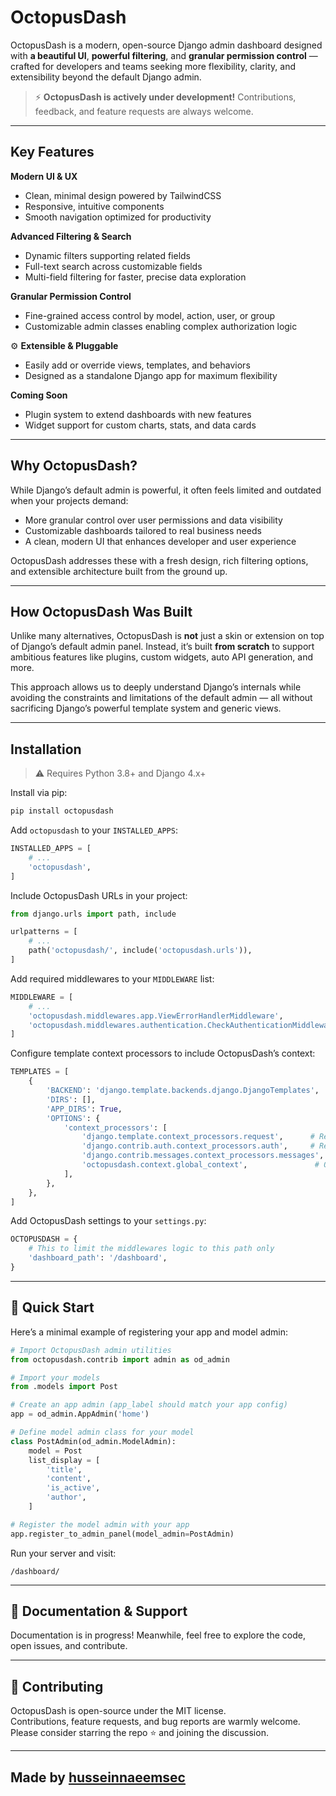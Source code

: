 # OctopusDash

OctopusDash is a modern, open-source Django admin dashboard designed with **a beautiful UI**, **powerful filtering**, and **granular permission control** — crafted for developers and teams seeking more flexibility, clarity, and extensibility beyond the default Django admin.

> ⚡ **OctopusDash is actively under development!** Contributions, feedback, and feature requests are always welcome.

---

## Key Features

**Modern UI & UX**  
- Clean, minimal design powered by TailwindCSS  
- Responsive, intuitive components  
- Smooth navigation optimized for productivity  

**Advanced Filtering & Search**  
- Dynamic filters supporting related fields  
- Full-text search across customizable fields  
- Multi-field filtering for faster, precise data exploration  

**Granular Permission Control**  
- Fine-grained access control by model, action, user, or group  
- Customizable admin classes enabling complex authorization logic  

⚙️ **Extensible & Pluggable**  
- Easily add or override views, templates, and behaviors  
- Designed as a standalone Django app for maximum flexibility  

**Coming Soon**  
- Plugin system to extend dashboards with new features  
- Widget support for custom charts, stats, and data cards  

---

## Why OctopusDash?

While Django’s default admin is powerful, it often feels limited and outdated when your projects demand:  
- More granular control over user permissions and data visibility  
- Customizable dashboards tailored to real business needs  
- A clean, modern UI that enhances developer and user experience  

OctopusDash addresses these with a fresh design, rich filtering options, and extensible architecture built from the ground up.

---

## How OctopusDash Was Built

Unlike many alternatives, OctopusDash is **not** just a skin or extension on top of Django’s default admin panel. Instead, it’s built **from scratch** to support ambitious features like plugins, custom widgets, auto API generation, and more.

This approach allows us to deeply understand Django’s internals while avoiding the constraints and limitations of the default admin — all without sacrificing Django’s powerful template system and generic views.

---

##  Installation

> ⚠ Requires Python 3.8+ and Django 4.x+

Install via pip:
```bash
pip install octopusdash
```

Add `octopusdash` to your `INSTALLED_APPS`:
```python
INSTALLED_APPS = [
    # ...
    'octopusdash',
]
```

Include OctopusDash URLs in your project:
```python
from django.urls import path, include

urlpatterns = [
    # ...
    path('octopusdash/', include('octopusdash.urls')),
]
```

Add required middlewares to your `MIDDLEWARE` list:
```python
MIDDLEWARE = [
    # ...
    'octopusdash.middlewares.app.ViewErrorHandlerMiddleware',
    'octopusdash.middlewares.authentication.CheckAuthenticationMiddleware',
]
```

Configure template context processors to include OctopusDash’s context:
```python
TEMPLATES = [
    {
        'BACKEND': 'django.template.backends.django.DjangoTemplates',
        'DIRS': [],
        'APP_DIRS': True,
        'OPTIONS': {
            'context_processors': [
                'django.template.context_processors.request',      # Required for request in templates
                'django.contrib.auth.context_processors.auth',     # Required for auth context
                'django.contrib.messages.context_processors.messages',  # Required for messages
                'octopusdash.context.global_context',               # OctopusDash global context
            ],
        },
    },
]
```

Add OctopusDash settings to your `settings.py`:
```python
OCTOPUSDASH = {
    # This to limit the middlewares logic to this path only 
    'dashboard_path': '/dashboard',
}
```

---

## 🚀 Quick Start

Here’s a minimal example of registering your app and model admin:

```python
# Import OctopusDash admin utilities
from octopusdash.contrib import admin as od_admin

# Import your models
from .models import Post

# Create an app admin (app_label should match your app config)
app = od_admin.AppAdmin('home')

# Define model admin class for your model
class PostAdmin(od_admin.ModelAdmin):
    model = Post
    list_display = [
        'title',
        'content',
        'is_active',
        'author',
    ]

# Register the model admin with your app
app.register_to_admin_panel(model_admin=PostAdmin)
```

Run your server and visit:
```
/dashboard/
```

---

## 📖 Documentation & Support

Documentation is in progress! Meanwhile, feel free to explore the code, open issues, and contribute.

---

## 🤝 Contributing

OctopusDash is open-source under the MIT license.  
Contributions, feature requests, and bug reports are warmly welcome.  
Please consider starring the repo ⭐ and joining the discussion.

---

Made by [husseinnaeemsec](https://github.com/husseinnaeemsec)
---